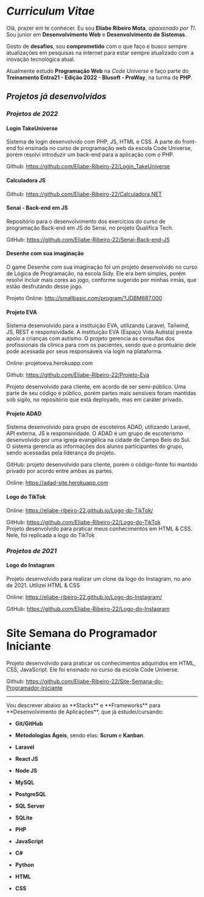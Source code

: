 # ***Curriculum Vitae***

Olá, prazer em te conhecer. Eu sou **Eliabe Ribeiro Mota**, *apaixonado por TI*. Sou junior em **Desenvolvimento Web** e **Desenvolvimento de Sistemas**.

Gosto de **desafios**, sou **comprometido** com o que faço e busco sempre atualizações em pesquisas na internet para estar sempre atualizado com a inovação tecnológica atual.

Atualmente estudo **Programação Web** na *Code Universe* e faço parte do **Treinamento Entra21 - Edição 2022 - Blusoft - ProWay**, na turma de **PHP**.

## ***Projetos já desenvolvidos***

### *Projetos de 2022*

#### Login TakeUniverse

Sistema de login desenvolvido com PHP, JS, HTML e CSS. A parte do front-end foi ensinada no curso de programação web da escola Code Universe, porém resolvi introduzir um back-end para a aplicação com o PHP.

Github: <https://github.com/Eliabe-Ribeiro-22/Login_TakeUniverse>

#### Calculadora JS

Github: https://github.com/Eliabe-Ribeiro-22/Calculadora.NET

#### Senai - Back-end em JS

Repositório para o desenvolvimento dos exercícios do curso de programação Back-end em JS do Senai, no projeto Qualifica Tech.

GitHub: https://github.com/Eliabe-Ribeiro-22/Senai-Back-end-JS

#### Desenhe com sua imaginação

O game Desenhe com sua imaginação foi um projeto desenvolvido no curso de Lógica de Programação, na escola Sidy. Ele era bem simples, porém resolvi incluir mais cores ao jogo, conforme sugerido por minhas irmãs, que estão desfrutando desse jogo. 

Projeto Online: http://smallbasic.com/program/?JDBM887.000

#### Projeto EVA

Sistema desenvolvido para a instituição EVA, utilizando Laravel, Tailwind, JS, REST e responsividade. A instituição EVA (Espaço Vida Autista) presta apoio a crianças com autismo. O projeto gerencia as consultas dos profissionais da clínica para com os pacientes, sendo que o prontuário dele pode acessada por seus responsáveis via login na plataforma.

Online: projetoeva.herokuapp.com

Github: https://github.com/Eliabe-Ribeiro-22/Projeto-Eva

Projeto desenvolvido para cliente, em acordo de ser semi-público. Uma parte de seu código é público, porém partes mais sensíveis foram mantidas sob sigilo, no repositório que está deployado, mas em caráter privado.

#### Projeto ADAD

Sistema desenvolvido para grupo de escoteiros ADAD, utilizando Laravel, API externa, JS e responsividade. O ADAD é um grupo de escoterismo desenvolvido por uma igreja evangélica na cidade de Campo Belo do Sul. <br/>
O sistema gerencia as informações dos alunos participantes do grupo, sendo acessadas pela liderança do projeto.

GitHub: projeto desenvolvido para cliente, porém o código-fonte foi mantido privado por acordo entre ambas as partes.

Online: https://adad-site.herokuapp.com<br>

#### Logo do TikTok

Online: https://eliabe-ribeiro-22.github.io/Logo-do-TikTok/

GitHub: https://github.com/Eliabe-Ribeiro-22/Logo-do-TikTok<br/>
Projeto desenvolvido para praticar meus conhecimentos em HTML & CSS. Nele, foi replicada a logo do TikTok


### *Projetos de 2021*

#### Logo do Instagram

Projeto desenvolvido para realizar um clone da logo do Instagram, no ano de 2021. Utilizei HTML & CSS

Online: https://eliabe-ribeiro-22.github.io/Logo-do-Instagram/

GitHub: https://github.com/Eliabe-Ribeiro-22/Logo-do-Instagram

# Site Semana do Programador Iniciante

Projeto desenvolvido para praticar os conhecimentos adquiridos em HTML, CSS, JavaScript. Ele foi ensinado no curso da escola Code Universe.

Github: <https://github.com/Eliabe-Ribeiro-22/Site-Semana-do-Programador-Iniciante>

<hr>
Vou descrever abaixo as **Stacks** e **Frameworks** para **Desenvolvimento de Aplicações**, que já estudei/cursando:

- **Git/GitHub**
- **Metodologias Ágeis**, sendo elas: **Scrum** e **Kanban**.

- **Laravel**
- **React JS**
- **Node JS**

- **MySQL**
- **PostgreSQL**
- **SQL Server**
- **SQLite**

- **PHP**
- **JavaScript**
- **C#**
- **Python**
- **HTML**
- **CSS**
